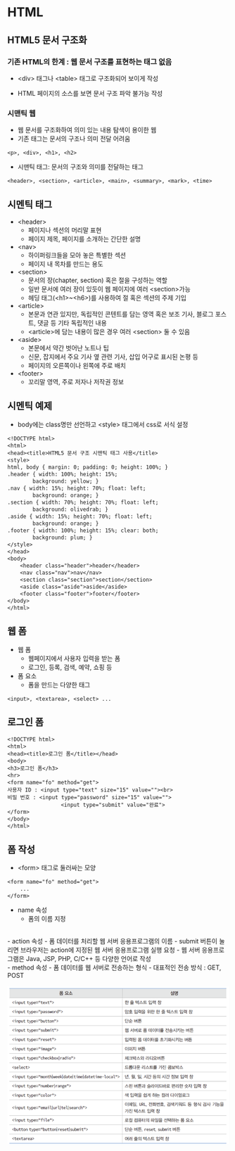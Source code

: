 # HTML

## HTML5 문서 구조화

### 기존 HTML의 한계 : 웹 문서 구조를 표현하는 태그 없음

- &lt;div> 태그나 &lt;table> 태그로 구조화되어 보이게 작성

- HTML 페이지의 소스를 보면 문서 구조 파악 불가능
작성

### 시맨틱 웹

- 웹 문서를 구조화하여 의미 있는 내용 탐색이 용이한 웹
- 기존 태그는 문서의 구조나 의미 전달 어려움
```
<p>, <div>, <h1>, <h2>
```

- 시맨틱 태그: 문서의 구조와 의미를 전달하는 태그
```
<header>, <section>, <article>, <main>, <summary>, <mark>, <time>
```

## 시멘틱 태그

- &lt;header>
    - 페이지나 섹션의 머리말 표현
    - 페이지 제목, 페이지를 소개하는 간단한 설명
- &lt;nav>
    - 하이퍼링크들을 모아 놓은 특별한 섹션
    - 페이지 내 목차를 만드는 용도
- &lt;section>
    - 문서의 장(chapter, section) 혹은 절을 구성하는 역할
    - 일반 문서에 여러 장이 있듯이 웹 페이지에 여러 &lt;section>가능
    - 헤딩 태그(&lt;h1>~&lt;h6>)를 사용하여 절 혹은 섹션의 주제 기입
- &lt;article>
    - 본문과 연관 있지만, 독립적인 콘텐트를 담는 영역 혹은 보조 기사, 블로그 포스트, 댓글 등 기타 독립적인 내용
    - &lt;article>에 담는 내용이 많은 경우 여러 &lt;section> 둘 수 있음
- &lt;aside>
    - 본문에서 약간 벗어난 노트나 팁 
    - 신문, 잡지에서 주요 기사 옆 관련 기사, 삽입 어구로 표시된 논평 등
    - 페이지의 오른쪽이나 왼쪽에 주로 배치
- &lt;footer>
    - 꼬리말 영역, 주로 저자나 저작권 정보


## 시멘틱 예제
- body에는 class명만 선언하고 &lt;style> 태그에서 css로 서식 설정
```
<!DOCTYPE html>
<html>
<head><title>HTML5 문서 구조 시맨틱 태그 사용</title>
<style>
html, body { margin: 0; padding: 0; height: 100%; }
.header { width: 100%; height: 15%; 
		background: yellow; }
.nav { width: 15%; height: 70%; float: left; 
		background: orange; }
.section { width: 70%; height: 70%; float: left; 
		background: olivedrab; }
.aside { width: 15%; height: 70%; float: left; 
		background: orange; }
.footer { width: 100%; height: 15%; clear: both; 
		background: plum; }
</style>
</head>
<body>
	<header class="header">header</header>
	<nav class="nav">nav</nav>
	<section class="section">section</section>
	<aside class="aside">aside</aside>
	<footer class="footer">footer</footer>
</body>
</html>
```

## 웹 폼
- 웹 폼
    - 웹페이지에서 사용자 입력을 받는 폼
    - 로그인, 등록, 검색, 예약, 쇼핑 등
- 폼 요소
    - 폼을 만드는 다양한 태그
```
<input>, <textarea>, <select> ...
```

## 로그인 폼
```
<!DOCTYPE html>
<html>
<head><title>로그인 폼</title></head>
<body>
<h3>로그인 폼</h3>
<hr>
<form name="fo" method="get">
사용자 ID : <input type="text" size="15" value=""><br>
비밀 번호 : <input type="password" size="15" value="">
				 <input type="submit" value="완료">
</form>
</body>
</html>
```

## 폼 작성
- &lt;form> 태그로 둘러싸는 모양
```
<form name="fo" method="get">
	...
</form>
```
- name 속성
    - 폼의 이름 지정
<br>
- action 속성
    - 폼 데이터를 처리할 웹 서버 응용프로그램의 이름
    - submit 버튼이 눌리면 브라우저는 action에 지정된 웹 서버 응용프로그램 실행 요청
    - 웹 서버 응용프로그램은 Java, JSP, PHP, C/C++ 등 다양한 언어로 작성
<br>
- method 속성
    - 폼 데이터를 웹 서버로 전송하는 형식
    - 대표적인 전송 방식 : GET, POST 
<br>
<br>
<img src="image/form.png">